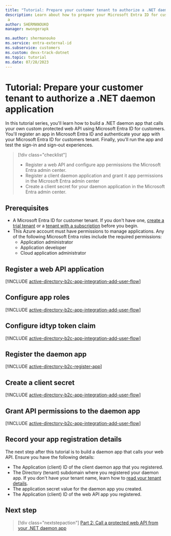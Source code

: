 ```yaml
---
title: "Tutorial: Prepare your customer tenant to authorize a .NET daemon app"
description: Learn about how to prepare your Microsoft Entra ID for customers tenant to acquire an access token using client credentials flow in your .NET daemon application
 a
author: SHERMANOUKO
manager: mwongerapk

ms.author: shermanouko
ms.service: entra-external-id
ms.subservice: customers
ms.custom: devx-track-dotnet
ms.topic: tutorial
ms.date: 07/28/2023
---
```


# Tutorial: Prepare your customer tenant to authorize a .NET daemon application

In this tutorial series, you'll learn how to build a .NET daemon app that calls your own custom protected web API using Microsoft Entra ID for customers. You'll register an app in Microsoft Entra ID and authenticate your app with your Microsoft Entra ID for customers tenant. Finally, you'll run the app and test the sign-in and sign-out experiences.

> [!div class="checklist"]
>
> - Register a web API and configure app permissions the Microsoft Entra admin center.
> - Register a client daemon application and grant it app permissions in the Microsoft Entra admin center
> - Create a client secret for your daemon application in the Microsoft Entra admin center.

## Prerequisites

* A Microsoft Entra ID for customer tenant. If you don't have one, [create a trial tenant](https://aka.ms/ciam-free-trial) or a [tenant with a subscription](./quickstart-tenant-setup.md) before you begin.
* This Azure account must have permissions to manage applications. Any of the following Microsoft Entra roles include the required permissions:
    * Application administrator
    * Application developer
    * Cloud application administrator

## Register a web API application

[!INCLUDE [active-directory-b2c-app-integration-add-user-flow](./includes/register-app/register-api-app.md)]

## Configure app roles

[!INCLUDE [active-directory-b2c-app-integration-add-user-flow](./includes/register-app/add-app-role.md)]

## Configure idtyp token claim

[!INCLUDE [active-directory-b2c-app-integration-add-user-flow](./includes/register-app/add-optional-claims-access.md)]

## Register the daemon app

[!INCLUDE [active-directory-b2c-register-app](./includes/register-app/register-client-app-common.md)]

## Create a client secret

[!INCLUDE [active-directory-b2c-app-integration-add-user-flow](./includes/register-app/add-app-client-secret.md)]

## Grant API permissions to the daemon app

[!INCLUDE [active-directory-b2c-app-integration-add-user-flow](./includes/register-app/grant-api-permissions-app-permissions.md)]

## Record your app registration details

The next step after this tutorial is to build a daemon app that calls your web API. Ensure you have the following details:

- The Application (client) ID of the client daemon app that you registered.
- The Directory (tenant) subdomain where you registered your daemon app. If you don't have your tenant name, learn how to [read your tenant details](how-to-create-customer-tenant-portal.md#get-the-customer-tenant-details).
- The application secret value for the daemon app you created.
- The Application (client) ID of the web API app you registered.

## Next step

> [!div class="nextstepaction"]
> [Part 2: Call a protected web API from your .NET daemon app](tutorial-daemon-dotnet-call-api-build-app.md)
